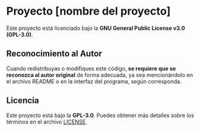# Proyecto [nombre del proyecto]

Este proyecto está licenciado bajo la **GNU General Public License v3.0 (GPL-3.0)**.

## Reconocimiento al Autor

Cuando redistribuyas o modifiques este código, **se requiere que se reconozca al autor original** de forma adecuada, ya sea mencionándolo en el archivo README o en la interfaz del programa, según corresponda.

## Licencia

Este proyecto está bajo la **GPL-3.0**. Puedes obtener más detalles sobre los términos en el archivo [LICENSE](./LICENSE).

